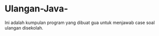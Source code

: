 # Ulangan-Java-
Ini adalah kumpulan program yang dibuat gua untuk menjawab case soal ulangan disekolah.
